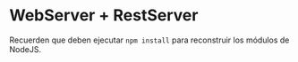 # WebServer + RestServer

Recuerden que deben ejecutar ```npm install``` para reconstruir los módulos de NodeJS.

